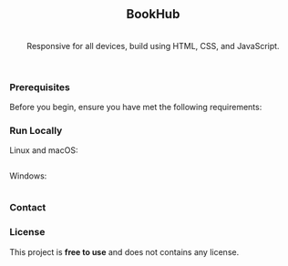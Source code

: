 <div align="center">
  
  

  <br />
  <br />

  <h2 align="center">BookHub</h2>

  <br />Responsive for all devices, build using HTML, CSS, and JavaScript.



</div>

<br />





### Prerequisites

Before you begin, ensure you have met the following requirements:


### Run Locally



Linux and macOS:

```bash

```

Windows:

```bash

```

### Contact



### License

This project is **free to use** and does not contains any license.
